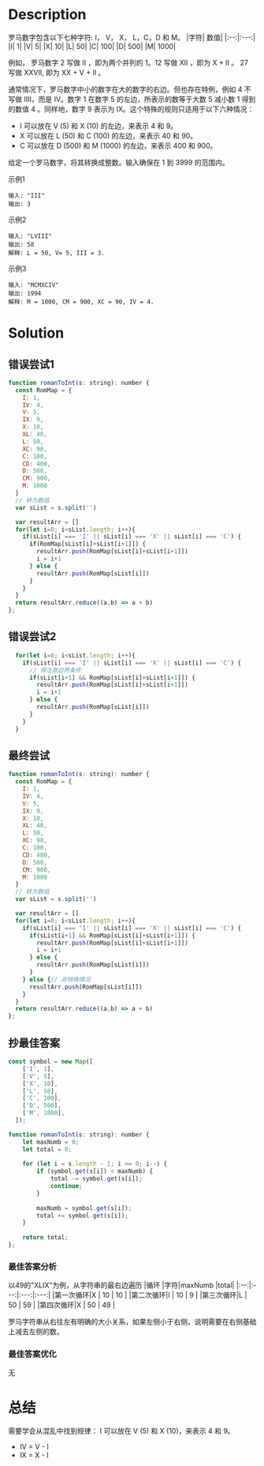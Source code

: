 # Description
  罗马数字包含以下七种字符: I， V， X， L，C，D 和 M。
|字符|          数值|
|:--:|:---:|
|I|             1|
|V|             5|
|X|             10|
|L|             50|
|C|             100|
|D|             500|
|M|             1000|

例如， 罗马数字 2 写做 II ，即为两个并列的 1。12 写做 XII ，即为 X + II 。 27 写做  XXVII, 即为 XX + V + II 。

通常情况下，罗马数字中小的数字在大的数字的右边。但也存在特例，例如 4 不写做 IIII，而是 IV。数字 1 在数字 5 的左边，所表示的数等于大数 5 减小数 1 得到的数值 4 。同样地，数字 9 表示为 IX。这个特殊的规则只适用于以下六种情况：
- I 可以放在 V (5) 和 X (10) 的左边，来表示 4 和 9。
- X 可以放在 L (50) 和 C (100) 的左边，来表示 40 和 90。
- C 可以放在 D (500) 和 M (1000) 的左边，来表示 400 和 900。

给定一个罗马数字，将其转换成整数。输入确保在 1 到 3999 的范围内。

示例1
```
输入: "III"
输出: 3
```
示例2
```
输入: "LVIII"
输出: 58
解释: L = 50, V= 5, III = 3.
```
示例3
```
输入: "MCMXCIV"
输出: 1994
解释: M = 1000, CM = 900, XC = 90, IV = 4.
```
# Solution
## 错误尝试1
```js
function romanToInt(s: string): number {
  const RomMap = {
    I: 1,
    IV: 4,
    V: 5,
    IX: 9,
    X: 10,
    XL: 40,
    L: 50,
    XC: 90,
    C: 100,
    CD: 400,
    D: 500,
    CM: 900,
    M: 1000
  }
  // 转为数组
  var sList = s.split('')

  var resultArr = []
  for(let i=0; i<sList.length; i++){
    if(sList[i] === 'I' || sList[i] === 'X' || sList[i] === 'C') {
      if(RomMap[sList[i]+sList[i+1]]) {
        resultArr.push(RomMap[sList[i]+sList[i+1]])
        i = i+1
      } else {
        resultArr.push(RomMap[sList[i]])
      }
    }
  }
  return resultArr.reduce((a,b) => a + b)
};
```

## 错误尝试2
```js
  for(let i=0; i<sList.length; i++){
    if(sList[i] === 'I' || sList[i] === 'X' || sList[i] === 'C') {
      // 得注意边界条件
      if(sList[i+1] && RomMap[sList[i]+sList[i+1]]) {
        resultArr.push(RomMap[sList[i]+sList[i+1]])
        i = i+1
      } else {
        resultArr.push(RomMap[sList[i]])
      }
    }
  }
```

## 最终尝试
```js
function romanToInt(s: string): number {
  const RomMap = {
    I: 1,
    IV: 4,
    V: 5,
    IX: 9,
    X: 10,
    XL: 40,
    L: 50,
    XC: 90,
    C: 100,
    CD: 400,
    D: 500,
    CM: 900,
    M: 1000
  }
  // 转为数组
  var sList = s.split('')

  var resultArr = []
  for(let i=0; i<sList.length; i++){
    if(sList[i] === 'I' || sList[i] === 'X' || sList[i] === 'C') {
      if(sList[i+1] && RomMap[sList[i]+sList[i+1]]) {
        resultArr.push(RomMap[sList[i]+sList[i+1]])
        i = i+1
      } else {
        resultArr.push(RomMap[sList[i]])
      }
    } else {// 非特殊情况
      resultArr.push(RomMap[sList[i]])
    }
  }
  return resultArr.reduce((a,b) => a + b)
};
```
## 抄最佳答案
```js
const symbol = new Map([
    ['I', 1],
    ['V', 5],
    ['X', 10],
    ['L', 50],
    ['C', 100],
    ['D', 500],
    ['M', 1000],
  ]);

function romanToInt(s: string): number {    
    let maxNumb = 0;
    let total = 0;
    
    for (let i = s.length - 1; i >= 0; i--) {
        if (symbol.get(s[i]) < maxNumb) {
            total -= symbol.get(s[i]);
            continue;
        }
        
        maxNumb = symbol.get(s[i]);
        total += symbol.get(s[i]);
    }
    
    return total;
};
```
### 最佳答案分析
以49的"XLIX"为例，从字符串的最右边遍历
|循环 |字符|maxNumb |total|
|:--:|:---:|:---:|:---:|
|第一次循环|X     | 10 | 10 |
|第二次循环|I     | 10 | 9 |
|第三次循环|L     | 50 | 59 |
|第四次循环|X     | 50 | 49 |

罗马字符串从右往左有明确的大小关系，如果左侧小于右侧，说明需要在右侧基础上减去左侧的数。

### 最佳答案优化
  无

# 总结
需要学会从混乱中找到规律：
I 可以放在 V (5) 和 X (10)，来表示 4 和 9。
- IV = V - I
- IX = X - I 

